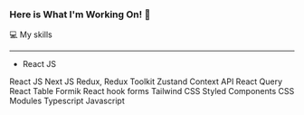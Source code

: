 ### Here is What I'm Working On! 👋

💻 My skills
<hr></hr>
<ul>
<li>React JS</li>
</ul>
React JS
Next JS
Redux, Redux Toolkit
Zustand
Context API
React Query
React Table
Formik
React hook forms
Tailwind CSS
Styled Components
CSS Modules
Typescript
Javascript
